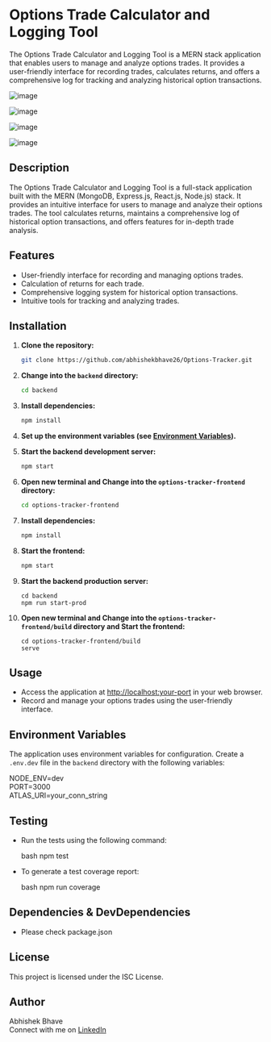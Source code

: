 # Options Trade Calculator and Logging Tool

The Options Trade Calculator and Logging Tool is a MERN stack application that enables users to manage and analyze options trades. It provides a user-friendly interface for recording trades, calculates returns, and offers a comprehensive log for tracking and analyzing historical option transactions.

![image](https://github.com/abhishekbhave26/Options-Tracker/assets/26895533/ca8eb1af-56ba-4743-910b-e747c9f0af1e)


![image](https://github.com/abhishekbhave26/Options-Tracker/assets/26895533/a809b358-5007-4a72-9084-5a0148d88d92)


![image](https://github.com/abhishekbhave26/Options-Tracker/assets/26895533/aaee015b-27ef-4afb-baae-6081707aee40)


![image](https://github.com/abhishekbhave26/Options-Tracker/assets/26895533/ea035099-d067-4e46-ae79-e40ddcb9dbea)


## Description

The Options Trade Calculator and Logging Tool is a full-stack application built with the MERN (MongoDB, Express.js, React.js, Node.js) stack. It provides an intuitive interface for users to manage and analyze their options trades. The tool calculates returns, maintains a comprehensive log of historical option transactions, and offers features for in-depth trade analysis.

## Features

- User-friendly interface for recording and managing options trades.
- Calculation of returns for each trade.
- Comprehensive logging system for historical option transactions.
- Intuitive tools for tracking and analyzing trades.

## Installation

1. **Clone the repository:**

   ```bash
   git clone https://github.com/abhishekbhave26/Options-Tracker.git


2. **Change into the `backend` directory:**

    ```bash
    cd backend
    ```

3. **Install dependencies:**

    ```bash
    npm install
    ```

4. **Set up the environment variables (see [Environment Variables](#environment-variables)).**

5. **Start the backend development server:**

    ```bash
    npm start
    ```

6. **Open new terminal and Change into the `options-tracker-frontend` directory:**

    ```bash
    cd options-tracker-frontend
    ```
  
7. **Install dependencies:**

    ```bash
    npm install
    ```

8. **Start the frontend:**

    ```bash
    npm start


9. **Start the backend production server:**

    ```
    cd backend
    npm run start-prod
    ```

10. **Open new terminal and Change into the `options-tracker-frontend/build` directory and Start the frontend:**

    ```
    cd options-tracker-frontend/build
    serve
    ```
  

## Usage

- Access the application at [http://localhost:your-port](http://localhost:your-port) in your web browser.
- Record and manage your options trades using the user-friendly interface.


## Environment Variables

The application uses environment variables for configuration. Create a `.env.dev` file in the `backend` directory with the following variables:


NODE_ENV=dev<br>
PORT=3000<br>
ATLAS_URI=your_conn_string<br>

## Testing

- Run the tests using the following command:

    bash
    npm test
    

- To generate a test coverage report:

    bash
    npm run coverage

## Dependencies & DevDependencies

- Please check package.json 
## License

This project is licensed under the ISC License.

## Author

Abhishek Bhave <br>
Connect with me on [LinkedIn](https://www.linkedin.com/in/abhishekbhave26/)


